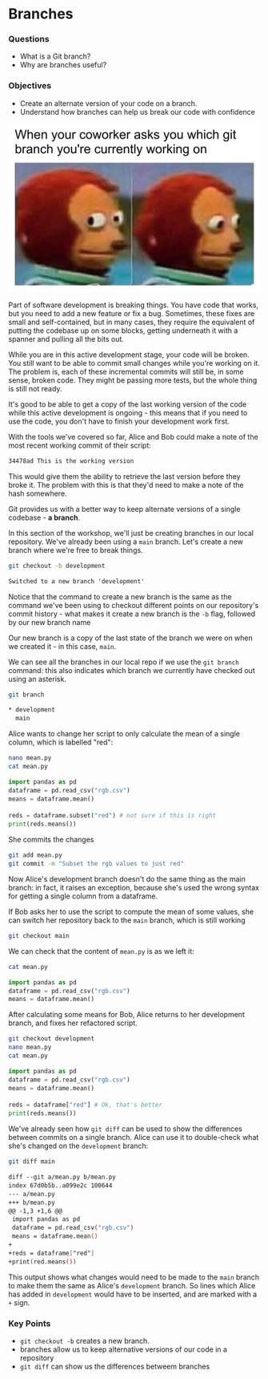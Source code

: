 # Branches

<div class="questions">

### Questions

- What is a Git branch?
- Why are branches useful?

</div>

<div class="objectives">

### Objectives

- Create an alternate version of your code on a branch.
- Understand how branches can help us break our code with confidence

</div>  

![a meme about git branches](../fig/meme_git_branch.jpg)

Part of software development is breaking things. You have code that works, 
but you need to add a new feature or fix a bug. Sometimes, these fixes are
small and self-contained, but in many cases, they require the equivalent of
putting the codebase up on some blocks, getting underneath it with a spanner
and pulling all the bits out.

While you are in this active development stage, your code will be broken.
You still want to be able to commit small changes while you're working on it.
The problem is, each of these incremental commits will still be, in some sense,
broken code. They might be passing more tests, but the whole thing is still
not ready.

It's good to be able to get a copy of the last working version of the code
while this active development is ongoing - this means that if you need to use
the code, you don't have to finish your development work first.

With the tools we've covered so far, Alice and Bob could make a note of the
most recent working commit of their script:

```abc
34478ad This is the working version
```

This would give them the ability to retrieve the last version before they broke
it. The problem with this is that they'd need to make a note of the hash
somewhere.

Git provides us with a better way to keep alternate versions of a single
codebase - **a branch**.

In this section of the workshop, we'll just be creating branches in our local
repository. We've already been using a `main` branch. Let's create a new branch
where we're free to break things. 

```sh
git checkout -b development
```

```abc
Switched to a new branch 'development'
```

Notice that the command to create a new branch is the same as the command we've
been using to checkout different points on our repository's commit history -
what makes it create a new branch is the `-b` flag, followed by our new branch
name

Our new branch is a copy of the last state of the branch we were on when we
created it - in this case, `main`.

We can see all the branches in our local repo if we use the `git branch`
command: this also indicates which branch we currently have checked out using
an asterisk.

```sh
git branch
```

```abc
* development
  main
```

Alice wants to change her script to only calculate the mean of a single
column, which is labelled "red":

```sh
nano mean.py
cat mean.py
```

```python
import pandas as pd
dataframe = pd.read_csv("rgb.csv")
means = dataframe.mean()

reds = dataframe.subset("red") # not sure if this is right
print(reds.means())
```

She commits the changes

```sh
git add mean.py
git commit -m "Subset the rgb values to just red"
```

Now Alice's development branch doesn't do the same thing as the main branch:
in fact, it raises an exception, because she's used the wrong syntax for 
getting a single column from a dataframe.

If Bob asks her to use the script to compute the mean of some values, she can switch her repository back to the `main` branch, which is still working

```sh
git checkout main
```

We can check that the content of `mean.py` is as we left it:

```sh
cat mean.py
```

```python
import pandas as pd
dataframe = pd.read_csv("rgb.csv")
means = dataframe.mean()
```

After calculating some means for Bob, Alice returns to her development branch, and fixes her refactored script.

```sh
git checkout development
nano mean.py
cat mean.py
```

```python
import pandas as pd
dataframe = pd.read_csv("rgb.csv")
means = dataframe.mean()

reds = dataframe["red"] # Ok, that's better
print(reds.means())
```

We've already seen how `git diff` can be used to show the differences between
commits on a single branch. Alice can use it to double-check what she's changed
on the `development` branch:

```bash
git diff main
```

```abc
diff --git a/mean.py b/mean.py
index 67d0b5b..a099e2c 100644
--- a/mean.py
+++ b/mean.py
@@ -1,3 +1,6 @@
 import pandas as pd
 dataframe = pd.read_csv("rgb.csv")
 means = dataframe.mean()
+
+reds = dataframe["red"]
+print(red.means())
```

This output shows what changes would need to be made to the `main` branch to 
make them the same as Alice's `development` branch. So lines which Alice has
added in `development` would have to be inserted, and are marked with a `+`
sign.

<div class="keypoints">

### Key Points

- `git checkout -b` creates a new branch.
- branches allow us to keep alternative versions of our code in a repository
- `git diff` can show us the differences betweem branches

</div>